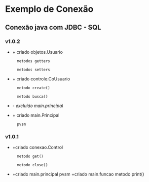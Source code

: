 # Exemplo de Conexão
## Conexão java com JDBC - SQL
### v1.0.2
+ \+ criado objetos.Usuario

		metodos getters
	
		metodos setters
			
+ \+ criado controle.CoUsuario

		metodo create()

		metodo busca()

+	\- _excluído main.principal_
+ \+ criado main.Principal

		pvsm

### v1.0.1
+ \+criado conexao.Control

		metodo get()
	
		metodo close()
  
+ \+criado main.principal
    pvsm
  +criado main.funcao
    metodo print()
